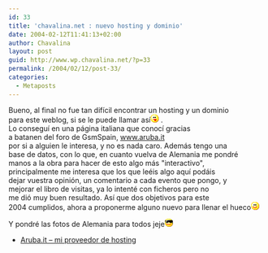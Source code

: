 ```yaml
---
id: 33
title: 'chavalina.net : nuevo hosting y dominio'
date: 2004-02-12T11:41:13+02:00
author: Chavalina
layout: post
guid: http://www.wp.chavalina.net/?p=33
permalink: /2004/02/12/post-33/
categories:
  - Metaposts
---
```

Bueno, al final no fue tan dif&iacute;cil encontrar un hosting y un dominio  
para este weblog, si se le puede llamar as&iacute;![lengua](/imagenes/emoticonos/lengua.gif) .  
Lo consegu&iacute; en una página italiana que conoc&iacute; gracias  
a <span class="alguien">batanen</span> del foro de GsmSpain, <a href="http://aruba.it" target="_blank">www.aruba.it</a>  
por si a alguien le interesa, y no es nada caro. Además tengo una  
base de datos, con lo que, en cuanto vuelva de Alemania me pondré  
manos a la obra para hacer de esto algo más "interactivo",  
principalmente me interesa que los que leéis algo aqu&iacute; podáis  
dejar vuestra opini&oacute;n, un comentario a cada evento que pongo, y  
mejorar el libro de visitas, ya lo intenté con ficheros pero no  
me di&oacute; muy buen resultado. As&iacute; que dos objetivos para este  
2004 cumplidos, ahora a proponerme alguno nuevo para llenar el hueco![sonrisa](/imagenes/emoticonos/sonrisa.gif) 

Y pondré las fotos de Alemania para todos jeje![sonrisa](/imagenes/emoticonos/gafas.gif) 

  * [Aruba.it &#8211; mi proveedor de hosting](http://aruba.it)